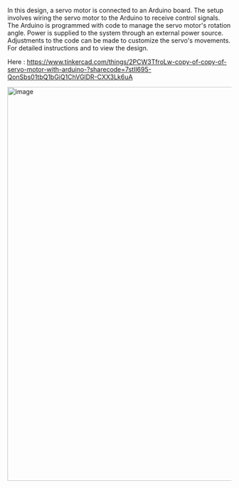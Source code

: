 In this design, a servo motor is connected to an Arduino board.
The setup involves wiring the servo motor to the Arduino to receive control signals.
The Arduino is programmed with code to manage the servo motor's rotation angle.
Power is supplied to the system through an external power source.
Adjustments to the code can be made to customize the servo's movements. 
For detailed instructions and to view the design.


Here : https://www.tinkercad.com/things/2PCW3TfroLw-copy-of-copy-of-servo-motor-with-arduino-?sharecode=7stIl695-QonSbs01tbQ1bGiQ1ChVGlDR-CXX3Lk6uA


<img width="886" alt="image" src="https://github.com/GhofranAlQArni/Task1_Ele/assets/174508963/f694c4b5-a964-40dc-a056-be51a097fe40">

